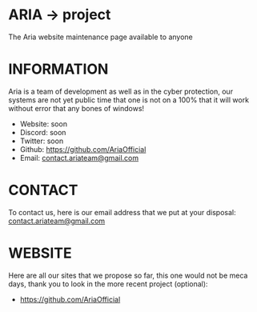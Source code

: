 # ARIA -> project

The Aria website maintenance page available to anyone

# INFORMATION

Aria is a team of development as well as in the cyber protection, our systems are not yet public time that one is not on a 100% that it will work without error that any bones of windows!

- Website: soon
- Discord: soon
- Twitter: soon
- Github: https://github.com/AriaOfficial
- Email: contact.ariateam@gmail.com

# CONTACT

To contact us, here is our email address that we put at your disposal: contact.ariateam@gmail.com

# WEBSITE

Here are all our sites that we propose so far, this one would not be meca days, thank you to look in the more recent project (optional):

- https://github.com/AriaOfficial
